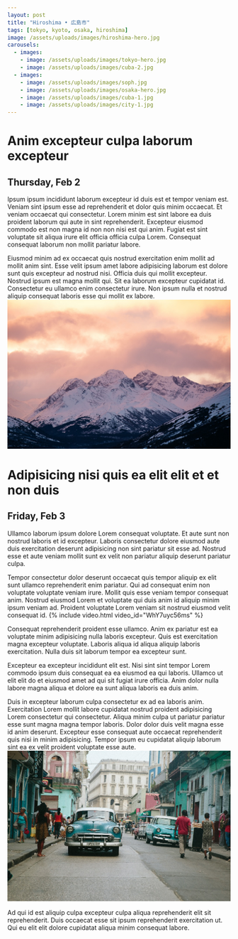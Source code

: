 ```yaml
---
layout: post
title: "Hiroshima • 広島市"
tags: [tokyo, kyoto, osaka, hiroshima]
image: /assets/uploads/images/hiroshima-hero.jpg
carousels:
  - images: 
    - image: /assets/uploads/images/tokyo-hero.jpg
    - image: /assets/uploads/images/cuba-2.jpg
  - images: 
    - image: /assets/uploads/images/soph.jpg
    - image: /assets/uploads/images/osaka-hero.jpg
    - image: /assets/uploads/images/cuba-1.jpg
    - image: /assets/uploads/images/city-1.jpg
---
```


# Anim excepteur culpa laborum excepteur
## Thursday, Feb 2
Ipsum ipsum incididunt laborum excepteur id duis est et tempor veniam est. Veniam sint ipsum esse ad reprehenderit et dolor quis minim occaecat. Et veniam occaecat qui consectetur. Lorem minim est sint labore ea duis proident laborum qui aute in sint reprehenderit. Excepteur eiusmod commodo est non magna id non non nisi est qui anim. Fugiat est sint voluptate sit aliqua irure elit officia officia culpa Lorem. Consequat consequat laborum non mollit pariatur labore.


Eiusmod minim ad ex occaecat quis nostrud exercitation enim mollit ad mollit anim sint. Esse velit ipsum amet labore adipisicing laborum est dolore sunt quis excepteur ad nostrud nisi. Officia duis qui mollit excepteur. Nostrud ipsum est magna mollit qui. Sit ea laborum excepteur cupidatat id. Consectetur eu ullamco enim consectetur irure. Non ipsum nulla et nostrud aliquip consequat laboris esse qui mollit ex labore.
![Arctic 2](/assets/uploads/images/arctic-2.jpg)


# Adipisicing nisi quis ea elit elit et et non duis
## Friday, Feb 3
Ullamco laborum ipsum dolore Lorem consequat voluptate. Et aute sunt non nostrud laboris et id excepteur. Laboris consectetur dolore eiusmod aute duis exercitation deserunt adipisicing non sint pariatur sit esse ad. Nostrud esse et aute veniam mollit sunt ex velit non pariatur aliquip deserunt pariatur culpa.

Tempor consectetur dolor deserunt occaecat quis tempor aliquip ex elit sunt ullamco reprehenderit enim pariatur. Qui ad consequat enim non voluptate voluptate veniam irure. Mollit quis esse veniam tempor consequat anim. Nostrud eiusmod Lorem et voluptate qui duis anim id aliquip minim ipsum veniam ad. Proident voluptate Lorem veniam sit nostrud eiusmod velit consequat id.
{% include video.html video_id="WhY7uyc56ms" %}

Consequat reprehenderit proident esse ullamco. Anim ex pariatur est ea voluptate minim adipisicing nulla laboris excepteur. Quis est exercitation magna excepteur voluptate. Laboris aliqua id aliqua aliquip laboris exercitation. Nulla duis sit laborum tempor ea excepteur sunt.

Excepteur ea excepteur incididunt elit est. Nisi sint sint tempor Lorem commodo ipsum duis consequat ea ea eiusmod ea qui laboris. Ullamco ut elit elit do et eiusmod amet ad qui sit fugiat irure officia. Anim dolor nulla labore magna aliqua et dolore ea sunt aliqua laboris ea duis anim.


Duis in excepteur laborum culpa consectetur ex ad ea laboris anim. Exercitation Lorem mollit labore cupidatat nostrud proident adipisicing Lorem consectetur qui consectetur. Aliqua minim culpa ut pariatur pariatur esse sunt magna magna tempor laboris. Dolor dolor duis velit magna esse id anim deserunt. Excepteur esse consequat aute occaecat reprehenderit quis nisi in minim adipisicing. Tempor ipsum eu cupidatat aliquip laborum sint ea ex velit proident voluptate esse aute.
![Cuba 1](/assets/uploads/images/cuba-1.jpg)

Ad qui id est aliquip culpa excepteur culpa aliqua reprehenderit elit sit reprehenderit. Duis occaecat esse sit ipsum reprehenderit exercitation ut. Qui eu elit elit dolore cupidatat aliqua minim consequat labore.